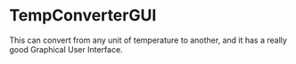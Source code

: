 # TempConverterGUI
This can convert from any unit of temperature to another, and it has a really good Graphical User Interface.
